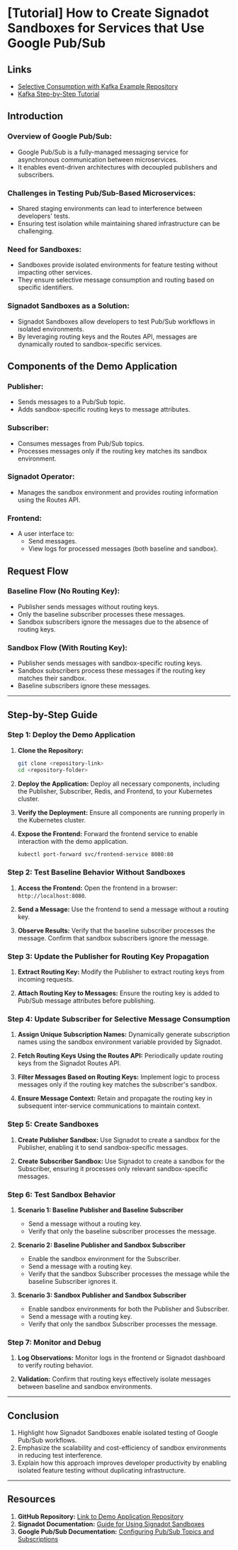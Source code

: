 # [Tutorial] How to Create Signadot Sandboxes for Services that Use Google Pub/Sub

## Links
- [Selective Consumption with Kafka Example Repository](https://github.com/signadot/examples/tree/main/selective-consumption-with-kafka)
- [Kafka Step-by-Step Tutorial](https://www.signadot.com/blog/kafka-step-by-step-tutorial)

## Introduction
### Overview of Google Pub/Sub:
- Google Pub/Sub is a fully-managed messaging service for asynchronous communication between microservices.
- It enables event-driven architectures with decoupled publishers and subscribers.

### Challenges in Testing Pub/Sub-Based Microservices:
- Shared staging environments can lead to interference between developers' tests.
- Ensuring test isolation while maintaining shared infrastructure can be challenging.

### Need for Sandboxes:
- Sandboxes provide isolated environments for feature testing without impacting other services.
- They ensure selective message consumption and routing based on specific identifiers.

### Signadot Sandboxes as a Solution:
- Signadot Sandboxes allow developers to test Pub/Sub workflows in isolated environments.
- By leveraging routing keys and the Routes API, messages are dynamically routed to sandbox-specific services.

## Components of the Demo Application

### Publisher:
- Sends messages to a Pub/Sub topic.
- Adds sandbox-specific routing keys to message attributes.

### Subscriber:
- Consumes messages from Pub/Sub topics.
- Processes messages only if the routing key matches its sandbox environment.

### Signadot Operator:
- Manages the sandbox environment and provides routing information using the Routes API.

### Frontend:
- A user interface to:
  - Send messages.
  - View logs for processed messages (both baseline and sandbox).

## Request Flow

### Baseline Flow (No Routing Key):
- Publisher sends messages without routing keys.
- Only the baseline subscriber processes these messages.
- Sandbox subscribers ignore the messages due to the absence of routing keys.

### Sandbox Flow (With Routing Key):
- Publisher sends messages with sandbox-specific routing keys.
- Sandbox subscribers process these messages if the routing key matches their sandbox.
- Baseline subscribers ignore these messages.

---

## Step-by-Step Guide

### Step 1: Deploy the Demo Application

1. **Clone the Repository:**
   ```bash
   git clone <repository-link>
   cd <repository-folder>
   ```

2. **Deploy the Application:**
   Deploy all necessary components, including the Publisher, Subscriber, Redis, and Frontend, to your Kubernetes cluster.

3. **Verify the Deployment:**
   Ensure all components are running properly in the Kubernetes cluster.

4. **Expose the Frontend:**
   Forward the frontend service to enable interaction with the demo application.

   ```bash
   kubectl port-forward svc/frontend-service 8080:80
   ```

### Step 2: Test Baseline Behavior Without Sandboxes

1. **Access the Frontend:**
   Open the frontend in a browser: `http://localhost:8080`.

2. **Send a Message:**
   Use the frontend to send a message without a routing key.

3. **Observe Results:**
   Verify that the baseline subscriber processes the message.
   Confirm that sandbox subscribers ignore the message.

### Step 3: Update the Publisher for Routing Key Propagation

1. **Extract Routing Key:**
   Modify the Publisher to extract routing keys from incoming requests.

2. **Attach Routing Key to Messages:**
   Ensure the routing key is added to Pub/Sub message attributes before publishing.

### Step 4: Update Subscriber for Selective Message Consumption

1. **Assign Unique Subscription Names:**
   Dynamically generate subscription names using the sandbox environment variable provided by Signadot.

2. **Fetch Routing Keys Using the Routes API:**
   Periodically update routing keys from the Signadot Routes API.

3. **Filter Messages Based on Routing Keys:**
   Implement logic to process messages only if the routing key matches the subscriber's sandbox.

4. **Ensure Message Context:**
   Retain and propagate the routing key in subsequent inter-service communications to maintain context.

### Step 5: Create Sandboxes

1. **Create Publisher Sandbox:**
   Use Signadot to create a sandbox for the Publisher, enabling it to send sandbox-specific messages.

2. **Create Subscriber Sandbox:**
   Use Signadot to create a sandbox for the Subscriber, ensuring it processes only relevant sandbox-specific messages.

### Step 6: Test Sandbox Behavior

1. **Scenario 1: Baseline Publisher and Baseline Subscriber**
   - Send a message without a routing key.
   - Verify that only the baseline subscriber processes the message.

2. **Scenario 2: Baseline Publisher and Sandbox Subscriber**
   - Enable the sandbox environment for the Subscriber.
   - Send a message with a routing key.
   - Verify that the sandbox Subscriber processes the message while the baseline Subscriber ignores it.

3. **Scenario 3: Sandbox Publisher and Sandbox Subscriber**
   - Enable sandbox environments for both the Publisher and Subscriber.
   - Send a message with a routing key.
   - Verify that only the sandbox Subscriber processes the message.

### Step 7: Monitor and Debug

1. **Log Observations:**
   Monitor logs in the frontend or Signadot dashboard to verify routing behavior.

2. **Validation:**
   Confirm that routing keys effectively isolate messages between baseline and sandbox environments.

---

## Conclusion

1. Highlight how Signadot Sandboxes enable isolated testing of Google Pub/Sub workflows.
2. Emphasize the scalability and cost-efficiency of sandbox environments in reducing test interference.
3. Explain how this approach improves developer productivity by enabling isolated feature testing without duplicating infrastructure.

---

## Resources

1. **GitHub Repository:** [Link to Demo Application Repository](<repository-link>)
2. **Signadot Documentation:** [Guide for Using Signadot Sandboxes](https://docs.signadot.com/)
3. **Google Pub/Sub Documentation:** [Configuring Pub/Sub Topics and Subscriptions](https://cloud.google.com/pubsub/docs/overview)
